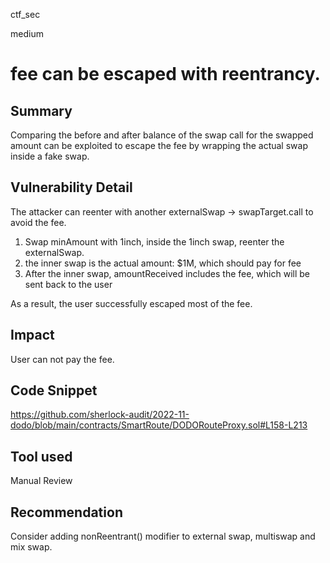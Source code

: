 ctf_sec

medium

# fee can be escaped with reentrancy.

## Summary

Comparing the before and after balance of the swap call for the swapped amount can be exploited to escape the fee by wrapping the actual swap inside a fake swap.

## Vulnerability Detail

The attacker can reenter with another externalSwap -> swapTarget.call to avoid the fee.

1. Swap minAmount with 1inch, inside the 1inch swap, reenter the externalSwap.
2. the inner swap is the actual amount: $1M, which should pay for fee 
3. After the inner swap, amountReceived includes the fee, which will be sent back to the user

As a result, the user successfully escaped most of the fee.

## Impact

User can not pay the fee.

## Code Snippet

https://github.com/sherlock-audit/2022-11-dodo/blob/main/contracts/SmartRoute/DODORouteProxy.sol#L158-L213

## Tool used

Manual Review

## Recommendation

Consider adding nonReentrant() modifier to external swap, multiswap and mix swap.
